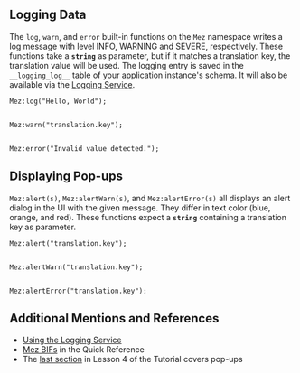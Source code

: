 ## Logging Data

The `log`, `warn`, and `error` built-in functions on the `Mez` namespace writes a log message with level INFO, WARNING and SEVERE, respectively. These functions take a **`string`** as parameter, but if it matches a translation key, the translation value will be used. The logging entry is saved in the `__logging_log__` table of your application instance's schema. It will also be available via the [Logging Service](https://mezzaninewiki.atlassian.net/wiki/display/HP/App+Execution+Logging+Service).
    
    
    Mez:log("Hello, World");
    
    
    Mez:warn("translation.key");
    
    
    Mez:error("Invalid value detected.");

## Displaying Pop-ups

`Mez:alert(s)`, `Mez:alertWarn(s)`, and `Mez:alertError(s)` all displays an alert dialog in the UI with the given message. They differ in text color (blue, orange, and red). These functions expect a **`string`** containing a translation key as parameter.
    
    
    Mez:alert("translation.key");
    
    
    Mez:alertWarn("translation.key");
    
    
    Mez:alertError("translation.key");

## Additional Mentions and References

  * [Using the Logging Service](/wiki/spaces/HTUT/pages/5741051/Helium+Logging+Service)
  * [Mez BIFs](https://mezzaninewiki.atlassian.net/wiki/display/HTUT/Quick+Reference#QuickReference-MezBIFs) in the Quick Reference
  * The [last section](https://mezzaninewiki.atlassian.net/wiki/pages/viewpage.action?pageId=5737545#Lesson4:Persistence\(continued\)-ShowinganPop-upMessageWhenYouTrytoRemoveYourself) in Lesson 4 of the Tutorial covers pop-ups


